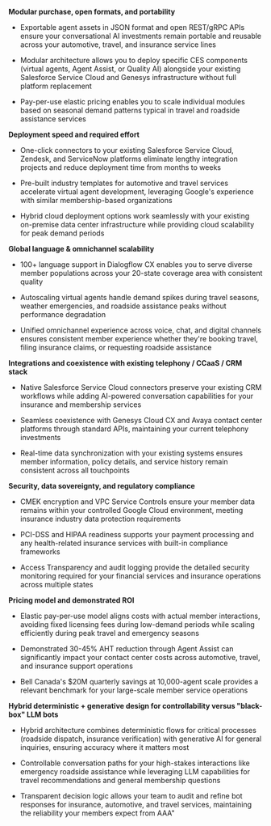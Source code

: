 **Modular purchase, open formats, and portability**

- Exportable agent assets in JSON format and open REST/gRPC APIs ensure your conversational AI investments remain portable and reusable across your automotive, travel, and insurance service lines

- Modular architecture allows you to deploy specific CES components (virtual agents, Agent Assist, or Quality AI) alongside your existing Salesforce Service Cloud and Genesys infrastructure without full platform replacement

- Pay-per-use elastic pricing enables you to scale individual modules based on seasonal demand patterns typical in travel and roadside assistance services

**Deployment speed and required effort**

- One-click connectors to your existing Salesforce Service Cloud, Zendesk, and ServiceNow platforms eliminate lengthy integration projects and reduce deployment time from months to weeks

- Pre-built industry templates for automotive and travel services accelerate virtual agent development, leveraging Google's experience with similar membership-based organizations

- Hybrid cloud deployment options work seamlessly with your existing on-premise data center infrastructure while providing cloud scalability for peak demand periods

**Global language & omnichannel scalability**

- 100+ language support in Dialogflow CX enables you to serve diverse member populations across your 20-state coverage area with consistent quality

- Autoscaling virtual agents handle demand spikes during travel seasons, weather emergencies, and roadside assistance peaks without performance degradation

- Unified omnichannel experience across voice, chat, and digital channels ensures consistent member experience whether they're booking travel, filing insurance claims, or requesting roadside assistance

**Integrations and coexistence with existing telephony / CCaaS / CRM stack**

- Native Salesforce Service Cloud connectors preserve your existing CRM workflows while adding AI-powered conversation capabilities for your insurance and membership services

- Seamless coexistence with Genesys Cloud CX and Avaya contact center platforms through standard APIs, maintaining your current telephony investments

- Real-time data synchronization with your existing systems ensures member information, policy details, and service history remain consistent across all touchpoints

**Security, data sovereignty, and regulatory compliance**

- CMEK encryption and VPC Service Controls ensure your member data remains within your controlled Google Cloud environment, meeting insurance industry data protection requirements

- PCI-DSS and HIPAA readiness supports your payment processing and any health-related insurance services with built-in compliance frameworks

- Access Transparency and audit logging provide the detailed security monitoring required for your financial services and insurance operations across multiple states

**Pricing model and demonstrated ROI**

- Elastic pay-per-use model aligns costs with actual member interactions, avoiding fixed licensing fees during low-demand periods while scaling efficiently during peak travel and emergency seasons

- Demonstrated 30-45% AHT reduction through Agent Assist can significantly impact your contact center costs across automotive, travel, and insurance support operations

- Bell Canada's $20M quarterly savings at 10,000-agent scale provides a relevant benchmark for your large-scale member service operations

**Hybrid deterministic + generative design for controllability versus \"black-box\" LLM bots**

- Hybrid architecture combines deterministic flows for critical processes (roadside dispatch, insurance verification) with generative AI for general inquiries, ensuring accuracy where it matters most

- Controllable conversation paths for your high-stakes interactions like emergency roadside assistance while leveraging LLM capabilities for travel recommendations and general membership questions

- Transparent decision logic allows your team to audit and refine bot responses for insurance, automotive, and travel services, maintaining the reliability your members expect from AAA"






















































